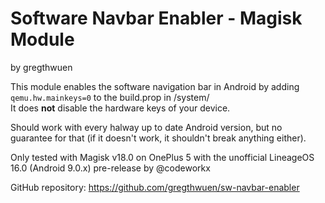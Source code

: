 # Software Navbar Enabler - Magisk Module

by gregthwuen  
  
This module enables the software navigation bar in Android by adding `qemu.hw.mainkeys=0` to the build.prop in /system/  
It does **not** disable the hardware keys of your device.  
  
Should work with every halway up to date Android version, but no guarantee for that (if it doesn't work, it shouldn't break anything either).  
  
Only tested with Magisk v18.0 on OnePlus 5 with the unofficial LineageOS 16.0 (Android 9.0.x) pre-release by @codeworkx  
  
GitHub repository: https://github.com/gregthwuen/sw-navbar-enabler  
